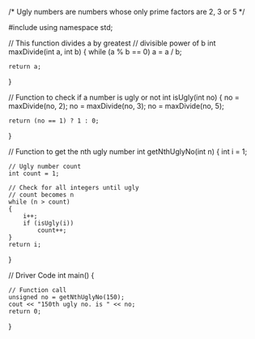 /*
Ugly numbers are numbers whose only prime factors are 2, 3 or 5
*/

#include <iostream>
using namespace std;
 
// This function divides a by greatest
// divisible power of b
int maxDivide(int a, int b)
{
    while (a % b == 0)
        a = a / b;
         
    return a;
}
 
// Function to check if a number is ugly or not
int isUgly(int no)
{
    no = maxDivide(no, 2);
    no = maxDivide(no, 3);
    no = maxDivide(no, 5);
 
    return (no == 1) ? 1 : 0;
}
 
// Function to get the nth ugly number
int getNthUglyNo(int n)
{
    int i = 1;
     
    // Ugly number count
    int count = 1; 
 
    // Check for all integers until ugly
    // count becomes n
    while (n > count) 
    {
        i++;
        if (isUgly(i))
            count++;
    }
    return i;
}
 
// Driver Code
int main()
{
     
    // Function call
    unsigned no = getNthUglyNo(150);
    cout << "150th ugly no. is " << no;
    return 0;
}
